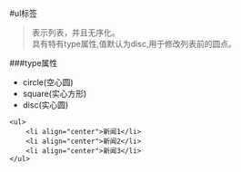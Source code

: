 #ul标签
>表示列表，并且无序化。<br/>
>具有特有type属性,值默认为disc,用于修改列表前的圆点。

###type属性
- circle(空心圆)
- square(实心方形)
- disc(实心圆)


```
<ul>
	<li align="center">新闻1</li>
	<li align="center">新闻2</li>
	<li align="center">新闻3</li>
</ul>			
```
